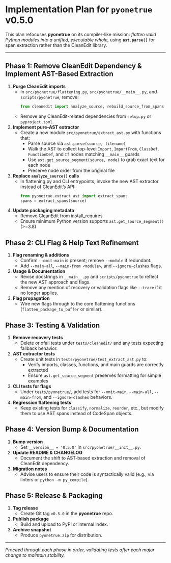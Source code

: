 # Implementation Plan for `pyonetrue` v0.5.0

This plan refocuses **pyonetrue** on its compiler-like mission: _flatten valid Python modules into a unified, executable whole,_ using **`ast.parse()`** for span extraction rather than the CleanEdit library.

---

## Phase 1: Remove CleanEdit Dependency & Implement AST-Based Extraction

1. **Purge CleanEdit imports**  
   - In `src/pyonetrue/flattening.py`, `src/pyonetrue/__main__.py`, and `scripts/pyonetrue`, remove:
     ```python
     from cleanedit import analyze_source, rebuild_source_from_spans
     ```
   - Remove any CleanEdit-related dependencies from `setup.py` or `pyproject.toml`.
2. **Implement pure-AST extractor**  
   - Create a new module `src/pyonetrue/extract_ast.py` with functions that:
     - Parse source via `ast.parse(source, filename)`
     - Walk the AST to collect top-level `Import`, `ImportFrom`, `ClassDef`, `FunctionDef`, and `If` nodes matching `__main__` guards
     - Use `ast.get_source_segment(source, node)` to grab exact text for each node
     - Preserve node order from the original file
3. **Replace `analyze_source()` calls**  
   - In flattening.py and CLI entrypoints, invoke the new AST extractor instead of CleanEdit’s API:
     ```python
     from pyonetrue.extract_ast import extract_spans
     spans = extract_spans(source)
     ```
4. **Update packaging metadata**  
   - Remove CleanEdit from install_requires
   - Ensure minimum Python version supports `ast.get_source_segment()` (>=3.8)

## Phase 2: CLI Flag & Help Text Refinement

1. **Flag renaming & additions**  
   - Confirm `--omit-main` is present; remove `--module` if redundant.  
   - Add `--main-all`, `--main-from <module>`, and `--ignore-clashes` flags.  
2. **Usage & Documentation**  
   - Revise docstrings in `__main__.py` and `scripts/pyonetrue` to reflect the new AST approach and flags.  
   - Remove any mention of recovery or validation flags like `--trace` if it no longer applies.
3. **Flag propagation**  
   - Wire new flags through to the core flattening functions (`flatten_package_to_buffer` or similar).

## Phase 3: Testing & Validation

1. **Remove recovery tests**  
   - Delete or xfail tests under `tests/cleanedit/` and any tests expecting fallback behavior.  
2. **AST extractor tests**  
   - Create unit tests in `tests/pyonetrue/test_extract_ast.py` to:
     - Verify imports, classes, functions, and main guards are correctly extracted
     - Ensure `ast.get_source_segment` preserves formatting for simple examples
3. **CLI tests for flags**  
   - Under `tests/pyonetrue/`, add tests for `--omit-main`, `--main-all`, `--main-from`, and `--ignore-clashes` behaviors.
4. **Regression flattening tests**  
   - Keep existing tests for `classify`, `normalize`, `reorder`, etc., but modify them to use AST spans instead of CodeSpan objects.

## Phase 4: Version Bump & Documentation

1. **Bump version**  
   - Set `__version__ = '0.5.0'` in `src/pyonetrue/__init__.py`.
2. **Update README & CHANGELOG**  
   - Document the shift to AST-based extraction and removal of CleanEdit dependency.
3. **Migration notes**  
   - Advise users to ensure their code is syntactically valid (e.g., via linters or `python -m py_compile`).

## Phase 5: Release & Packaging

1. **Tag release**  
   - Create Git tag `v0.5.0` in the **pyonetrue** repo.
2. **Publish package**  
   - Build and upload to PyPI or internal index.
3. **Archive snapshot**  
   - Produce `pyonetrue.zip` for distribution.

---

*Proceed through each phase in order, validating tests after each major change to maintain stability.*

